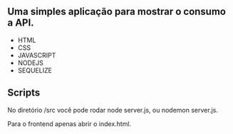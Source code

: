 ## Uma simples aplicação para mostrar o consumo a API.

 * HTML
 * CSS
 * JAVASCRIPT
 * NODEJS
 * SEQUELIZE
 
## Scripts

No diretório /src você pode rodar node server.js, ou nodemon server.js.

Para o frontend apenas abrir o index.html.
